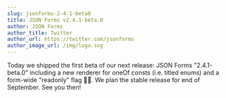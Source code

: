 ```yaml
---
slug: jsonforms-2-4-1-beta0
title: JSON Forms v2.4.1-beta.0
author: JSON Forms
author_title: Twitter
author_url: https://twitter.com/jsonforms
author_image_url: /img/logo.svg
---
```


Today we shipped the first beta of our next release: JSON Forms "2.4.1-beta.0" including a new renderer for oneOf consts (i.e. titled enums) and a form-wide "readonly" flag 🚛🎉. We plan the stable release for end of September. See you then!
